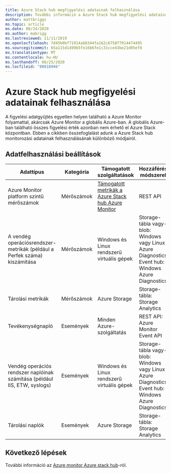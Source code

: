 ```yaml
---
title: Azure Stack hub megfigyelési adatainak felhasználása
description: További információ a Azure Stack hub megfigyelési adatainak felhasználására vonatkozó lehetőségekről.
author: mattbriggs
ms.topic: article
ms.date: 08/24/2020
ms.author: mabrigg
ms.lastreviewed: 11/11/2019
ms.openlocfilehash: 7d45b0bf71914ab8344fa162c6758f7914474495
ms.sourcegitcommit: 65a115d1499b5fe16b6fe1c31cce43be21d05ef8
ms.translationtype: MT
ms.contentlocale: hu-HU
ms.lasthandoff: 08/25/2020
ms.locfileid: "88818946"
---
```

# <a name="consume-monitoring-data-from-azure-stack-hub"></a>Azure Stack hub megfigyelési adatainak felhasználása

A figyelési adatgyűjtés egyetlen helyen található a Azure Monitor folyamattal, akárcsak Azure Monitor a globális Azure-ban. A globális Azure-ban található összes figyelési érték azonban nem érhető el Azure Stack központban. Ebben a cikkben összefoglalást adunk a Azure Stack hub monitorozási adatainak felhasználásának különböző módjairól.
 
## <a name="options-for-data-consumption"></a>Adatfelhasználási beállítások

| Adattípus | Kategória | Támogatott szolgáltatások | Hozzáférési módszerek |
|-------------------------------------------------------------|----------|------------------------------------------------------------------------|----------------------------------------------------------------------------------------------------|
| Azure Monitor platform szintű mérőszámok | Mérőszámok | [Támogatott metrikák a Azure Stack hub Azure Monitor](azure-stack-metrics-supported.md) | REST API |
| A vendég operációsrendszer-metrikák (például a Perfek száma) kiszámítása | Mérőszámok | Windows és Linux rendszerű virtuális gépek | Storage-tábla vagy-blob:<br>Windows vagy Linux Azure Diagnostics <br>Event hub:<br>Windows Azure Diagnostics |
| Tárolási metrikák | Mérőszámok | Azure Storage | Storage-tábla:<br>Storage Analytics |
| Tevékenységnapló | Események | Minden Azure-szolgáltatás | REST API:<br>Azure Monitor Event API |
| Vendég operációs rendszer naplóinak számítása (például IIS, ETW, syslogs) | Események | Windows és Linux rendszerű virtuális gépek | Storage-tábla vagy-blob:<br>Windows vagy Linux Azure Diagnostics <br>Event hub:<br>Windows Azure Diagnostics |
| Tárolási naplók | Események | Azure Storage | Storage-tábla:<br>Storage Analytics |

## <a name="next-steps"></a>Következő lépések

További információ az [Azure monitor Azure stack hub](azure-stack-metrics-azure-data.md)-ról.
